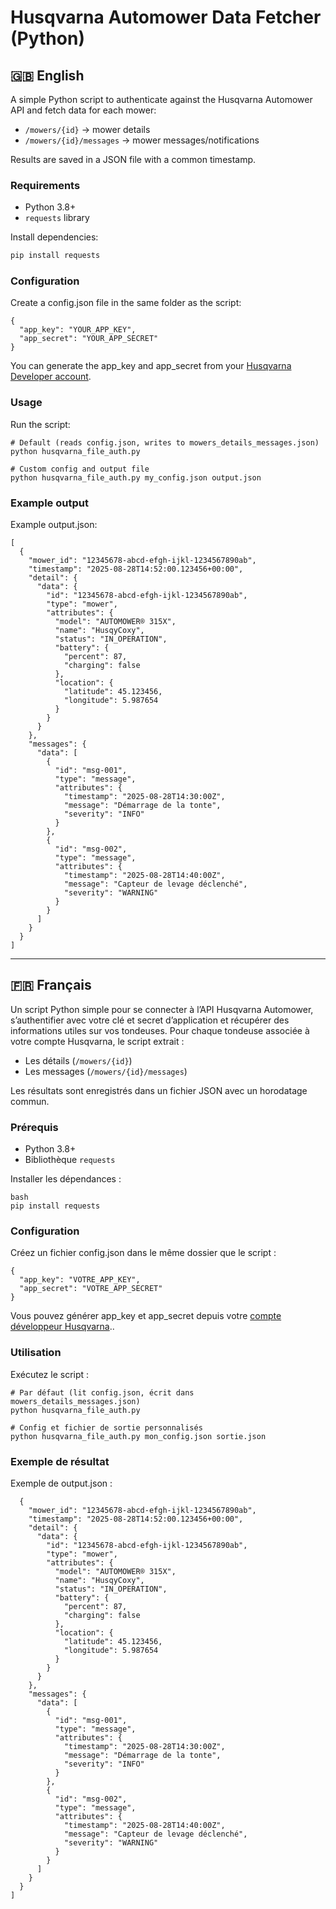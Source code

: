 # Husqvarna Automower Data Fetcher (Python)

## 🇬🇧 English

A simple Python script to authenticate against the Husqvarna Automower API and fetch data for each mower:
- `/mowers/{id}` → mower details
- `/mowers/{id}/messages` → mower messages/notifications

Results are saved in a JSON file with a common timestamp.

### Requirements
- Python 3.8+
- `requests` library

Install dependencies:
```bash
pip install requests
```

### Configuration

Create a config.json file in the same folder as the script:

```
{
  "app_key": "YOUR_APP_KEY",
  "app_secret": "YOUR_APP_SECRET"
}
```

You can generate the app_key and app_secret from your [Husqvarna Developer account](https://developer.husqvarnagroup.cloud).

### Usage

Run the script:
```
# Default (reads config.json, writes to mowers_details_messages.json)
python husqvarna_file_auth.py

# Custom config and output file
python husqvarna_file_auth.py my_config.json output.json
```

### Example output

Example output.json:
```
[
  {
    "mower_id": "12345678-abcd-efgh-ijkl-1234567890ab",
    "timestamp": "2025-08-28T14:52:00.123456+00:00",
    "detail": {
      "data": {
        "id": "12345678-abcd-efgh-ijkl-1234567890ab",
        "type": "mower",
        "attributes": {
          "model": "AUTOMOWER® 315X",
          "name": "HusqyCoxy",
          "status": "IN_OPERATION",
          "battery": {
            "percent": 87,
            "charging": false
          },
          "location": {
            "latitude": 45.123456,
            "longitude": 5.987654
          }
        }
      }
    },
    "messages": {
      "data": [
        {
          "id": "msg-001",
          "type": "message",
          "attributes": {
            "timestamp": "2025-08-28T14:30:00Z",
            "message": "Démarrage de la tonte",
            "severity": "INFO"
          }
        },
        {
          "id": "msg-002",
          "type": "message",
          "attributes": {
            "timestamp": "2025-08-28T14:40:00Z",
            "message": "Capteur de levage déclenché",
            "severity": "WARNING"
          }
        }
      ]
    }
  }
]
```

---

## 🇫🇷 Français

Un script Python simple pour se connecter à l’API Husqvarna Automower, s’authentifier avec votre clé et secret d’application et récupérer des informations utiles sur vos tondeuses.
Pour chaque tondeuse associée à votre compte Husqvarna, le script extrait :

- Les détails (`/mowers/{id}`)
- Les messages (`/mowers/{id}/messages`)

Les résultats sont enregistrés dans un fichier JSON avec un horodatage commun.

### Prérequis

- Python 3.8+
- Bibliothèque `requests`

Installer les dépendances :
```
bash
pip install requests
```

### Configuration

Créez un fichier config.json dans le même dossier que le script :
```
{
  "app_key": "VOTRE_APP_KEY",
  "app_secret": "VOTRE_APP_SECRET"
}
```

Vous pouvez générer app_key et app_secret depuis votre [compte développeur Husqvarna](https://developer.husqvarnagroup.cloud)..

### Utilisation

Exécutez le script :
```
# Par défaut (lit config.json, écrit dans mowers_details_messages.json)
python husqvarna_file_auth.py

# Config et fichier de sortie personnalisés
python husqvarna_file_auth.py mon_config.json sortie.json
```

### Exemple de résultat

Exemple de output.json :

```[
  {
    "mower_id": "12345678-abcd-efgh-ijkl-1234567890ab",
    "timestamp": "2025-08-28T14:52:00.123456+00:00",
    "detail": {
      "data": {
        "id": "12345678-abcd-efgh-ijkl-1234567890ab",
        "type": "mower",
        "attributes": {
          "model": "AUTOMOWER® 315X",
          "name": "HusqyCoxy",
          "status": "IN_OPERATION",
          "battery": {
            "percent": 87,
            "charging": false
          },
          "location": {
            "latitude": 45.123456,
            "longitude": 5.987654
          }
        }
      }
    },
    "messages": {
      "data": [
        {
          "id": "msg-001",
          "type": "message",
          "attributes": {
            "timestamp": "2025-08-28T14:30:00Z",
            "message": "Démarrage de la tonte",
            "severity": "INFO"
          }
        },
        {
          "id": "msg-002",
          "type": "message",
          "attributes": {
            "timestamp": "2025-08-28T14:40:00Z",
            "message": "Capteur de levage déclenché",
            "severity": "WARNING"
          }
        }
      ]
    }
  }
]
```
